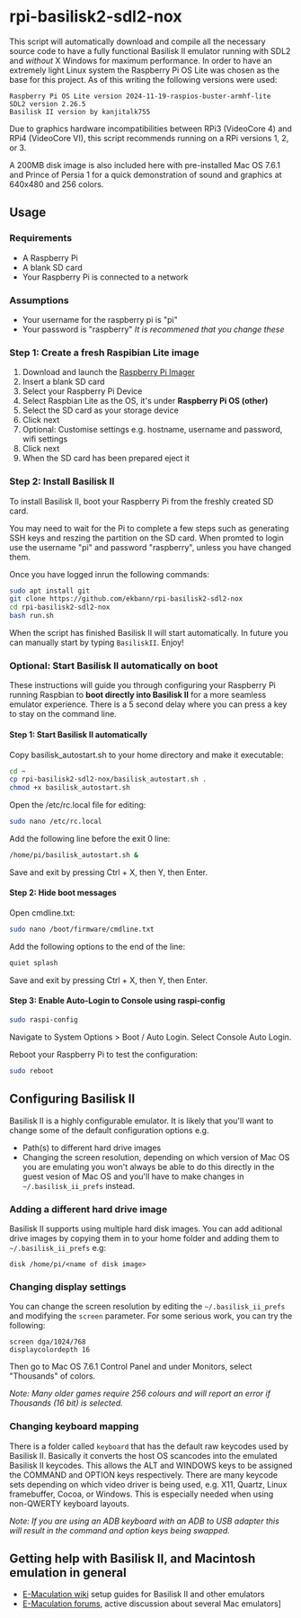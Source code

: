 # rpi-basilisk2-sdl2-nox

This script will automatically download and compile all the necessary source code to have a fully functional Basilisk II emulator running with SDL2 and _without_ X Windows for maximum performance. In order to have an extremely light Linux system the Raspberry Pi OS Lite was chosen as the base for this project. As of this writing the following versions were used:
```plaintext
Raspberry Pi OS Lite version 2024-11-19-raspios-buster-armhf-lite
SDL2 version 2.26.5
Basilisk II version by kanjitalk755
```
Due to graphics hardware incompatibilities between RPi3 (VideoCore 4) and RPi4 (VideoCore VI), this script recommends running on a RPi versions 1, 2, or 3.

A 200MB disk image is also included here with pre-installed Mac OS 7.6.1 and Prince of Persia 1 for a quick demonstration of sound and graphics at 640x480 and 256 colors.

## Usage

### Requirements
- A Raspberry Pi
- A blank SD card
- Your Raspberry Pi is connected to a network

### Assumptions
- Your username for the raspberry pi is "pi"
- Your password is "raspberry"
_It is recommened that you change these_

### Step 1: Create a fresh Raspibian Lite image

1. Download and launch the [Raspberry Pi Imager](https://www.raspberrypi.com/software/)
2. Insert a blank SD card
3. Select your Raspberry Pi Device
4. Select Raspbian Lite as the OS, it's under **Raspberry Pi OS (other)**
5. Select the SD card as your storage device
6. Click next
7. Optional: Customise settings e.g. hostname, username and password, wifi settings
8. Click next
9. When the SD card has been prepared eject it

### Step 2: Install Basilisk II

To install Basilisk II, boot your Raspberry Pi from the freshly created SD card.

You may need to wait for the Pi to complete a few steps such as generating SSH keys and reszing the partition on the SD card.
When promted to login use the username "pi" and password "raspberry", unless you have changed them.

Once you have logged inrun the following commands:
```bash
sudo apt install git
git clone https://github.com/ekbann/rpi-basilisk2-sdl2-nox
cd rpi-basilisk2-sdl2-nox
bash run.sh
```
When the script has finished Basilisk II will start automatically. In future you can manually start by typing `BasiliskII`. Enjoy!

### Optional: Start Basilisk II automatically on boot

These instructions will guide you through configuring your Raspberry Pi running Raspbian to **boot directly into Basilisk II** for a more seamless emulator experience. There is a 5 second delay where you can press a key to stay on the command line.

#### Step 1: Start Basilisk II automatically

Copy basilisk_autostart.sh to your home directory and make it executable:

```bash
cd ~
cp rpi-basilisk2-sdl2-nox/basilisk_autostart.sh .
chmod +x basilisk_autostart.sh
```

Open the /etc/rc.local file for editing:
```bash
sudo nano /etc/rc.local
```

Add the following line before the exit 0 line:
```bash
/home/pi/basilisk_autostart.sh &
```
Save and exit by pressing Ctrl + X, then Y, then Enter.

#### Step 2: Hide boot messages
Open cmdline.txt:
```bash
sudo nano /boot/firmware/cmdline.txt
```
Add the following options to the end of the line:
```bash
quiet splash
```
Save and exit by pressing Ctrl + X, then Y, then Enter.

#### Step 3: Enable Auto-Login to Console using raspi-config
```bash
sudo raspi-config
```
Navigate to System Options > Boot / Auto Login.
Select Console Auto Login.

Reboot your Raspberry Pi to test the configuration:
```bash
sudo reboot
```

## Configuring Basilisk II

Basilisk II is a highly configurable emulator. It is likely that you'll want to change some of the default configuration options e.g.
- Path(s) to different hard drive images
- Changing the screen resolution, depending on which version of Mac OS you are emulating you won't always be able to do this directly in the guest vesion of Mac OS and you'll have to make changes in `~/.basilisk_ii_prefs` instead.

### Adding a different hard drive image
Basilisk II supports using multiple hard disk images. You can add aditional drive images by copying them in to your home folder and adding them to `~/.basilisk_ii_prefs` e.g:
```plaintext
disk /home/pi/<name of disk image>
```

### Changing display settings
You can change the screen resolution by editing the `~/.basilisk_ii_prefs` and modifying the `screen` parameter. For some serious work, you can try the following:
```plaintext
screen dga/1024/768
displaycolordepth 16
```
Then go to Mac OS 7.6.1 Control Panel and under Monitors, select "Thousands" of colors.

_Note: Many older games require 256 colours and will report an error if Thousands (16 bit) is selected._

### Changing keyboard mapping
There is a folder called `keyboard` that has the default raw keycodes used by Basilisk II. Basically it converts the host OS scancodes into the emulated Basilisk II keycodes. This allows the ALT and WINDOWS keys to be assigned the COMMAND and OPTION keys respectively. There are many keycode sets depending on which video driver is being used, e.g. X11, Quartz, Linux framebuffer, Cocoa, or Windows. This is especially needed when using non-QWERTY keyboard layouts.

_Note: If you are using an ADB keyboard with an ADB to USB adapter this will result in the command and option keys being swapped._

## Getting help with Basilisk II, and Macintosh emulation in general
- [E-Maculation wiki](https://www.emaculation.com/doku.php) setup guides for Basilisk II and other emulators
- [E-Maculation forums](https://www.emaculation.com/forum/), active discussion about several Mac emulators]